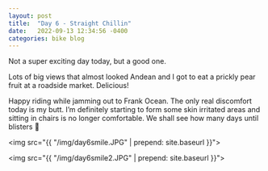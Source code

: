 ```yaml
---
layout: post
title:  "Day 6 - Straight Chillin"
date:   2022-09-13 12:34:56 -0400
categories: bike blog
---
```

Not a super exciting day today, but a good one.

Lots of big views that almost looked Andean and I got to eat a prickly pear fruit at a roadside market. Delicious!

Happy riding while jamming out to Frank Ocean. The only real discomfort today is my butt. I’m definitely starting to form some skin irritated areas and sitting in chairs is no longer comfortable. We shall see how many days until blisters 🫣

<img src="{{ "/img/day6smile.JPG" | prepend: site.baseurl }}">

<img src="{{ "/img/day6smile2.JPG" | prepend: site.baseurl }}">

